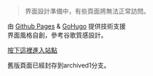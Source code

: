 > 界面設計準備中，有些頁面將無法正常訪問。

由 [Github Pages](https://pages.github.com/) & [GoHugo](https://gohugo.io/) 提供技術支援  
界面風格自創，參考谷歌質感設計。

[按下這裡進入站點](https://appleneko2001.github.io)

舊版頁面已經封存到archived1分支。

